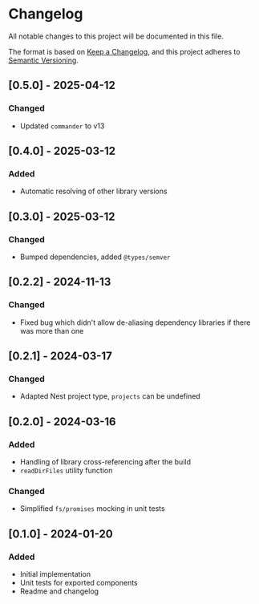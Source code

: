 # Changelog

All notable changes to this project will be documented in this file.

The format is based on [Keep a Changelog](https://keepachangelog.com/en/1.0.0/),
and this project adheres to [Semantic Versioning](https://semver.org/spec/v2.0.0.html).

## [0.5.0] - 2025-04-12

### Changed

- Updated `commander` to v13

## [0.4.0] - 2025-03-12

### Added

- Automatic resolving of other library versions 

## [0.3.0] - 2025-03-12

### Changed

- Bumped dependencies, added `@types/semver`

## [0.2.2] - 2024-11-13

### Changed

- Fixed bug which didn't allow de-aliasing dependency libraries if there was more than one

## [0.2.1] - 2024-03-17

### Changed

- Adapted Nest project type, `projects` can be undefined

## [0.2.0] - 2024-03-16

### Added

- Handling of library cross-referencing after the build
- `readDirFiles` utility function

### Changed

- Simplified `fs/promises` mocking in unit tests

## [0.1.0] - 2024-01-20

### Added

- Initial implementation
- Unit tests for exported components
- Readme and changelog
